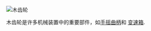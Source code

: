 ![木齿轮](item:betterwithmods:material)

木齿轮是许多机械装置中的重要部件，如[手摇曲柄](../blocks/hand_crank.md)和 [变速箱](../blocks/wooden_gearbox.md).
